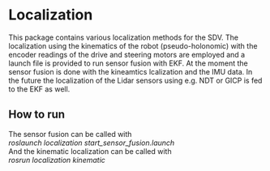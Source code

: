 # Localization

This package contains various localization methods for the SDV. The localization using the kinematics of the robot (pseudo-holonomic) with the encoder readings of the drive and steering motors are employed and a launch file is provided to run sensor fusion with EKF. At the moment the sensor fusion is done with the kineamtics lcalization and the IMU data. In the future the localization of the Lidar sensors using e.g. NDT or GICP is fed to the EKF as well.

## How to run
The sensor fusion can be called with  
*roslaunch localization start_sensor_fusion.launch*  
And the kinematic localization can be called with  
*rosrun localization kinematic*